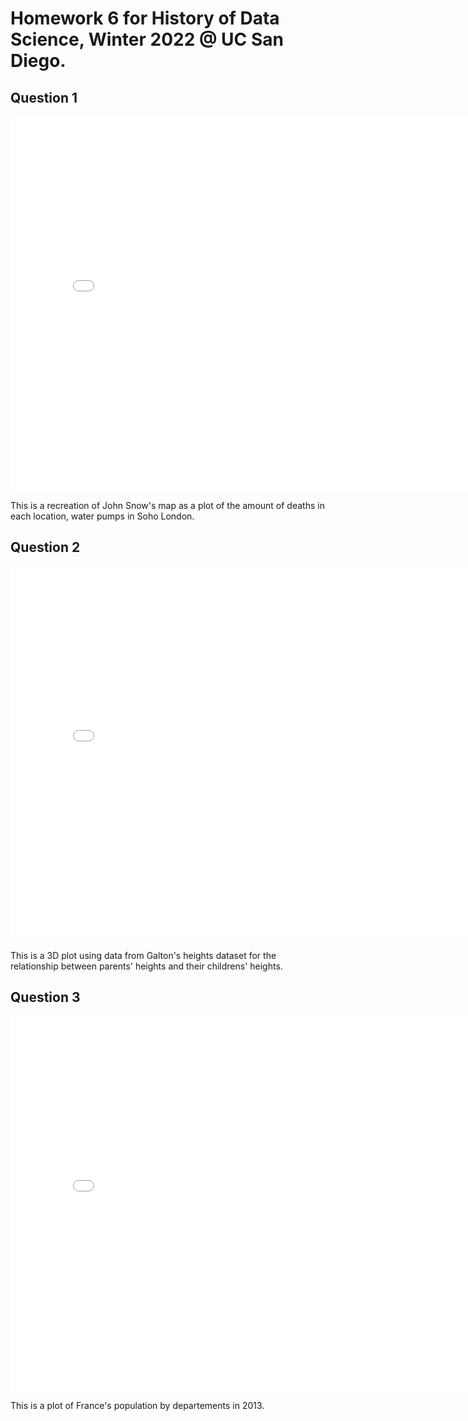 # Homework 6 for History of Data Science, Winter 2022 @ UC San Diego.

## Question 1

<iframe src='docs/plots/snow-map.html' width=800 height=600 frameBorder=0></iframe>

This is a recreation of John Snow's map as a plot of the amount of deaths in each location, water pumps in Soho London. 

## Question 2

<iframe src='docs/plots/plotly-galtonfig.html' width=800 height=600 frameBorder=0></iframe>

This is a 3D plot using data from Galton's heights dataset for the relationship between parents' heights and their childrens' heights.

## Question 3

<iframe src='docs/plots/france-fig.html' width=800 height=600 frameBorder=0></iframe>

This is a plot of France's population by departements in 2013.

